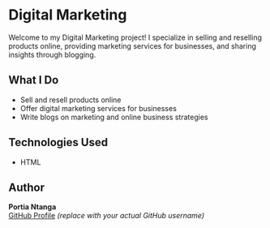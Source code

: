 # Digital Marketing

Welcome to my Digital Marketing project! I specialize in selling and reselling products online, providing marketing services for businesses, and sharing insights through blogging.

## What I Do

- Sell and resell products online
- Offer digital marketing services for businesses
- Write blogs on marketing and online business strategies

## Technologies Used

- HTML

## Author

**Portia Ntanga**  
[GitHub Profile](https://github.com/your-username) *(replace with your actual GitHub username)*
